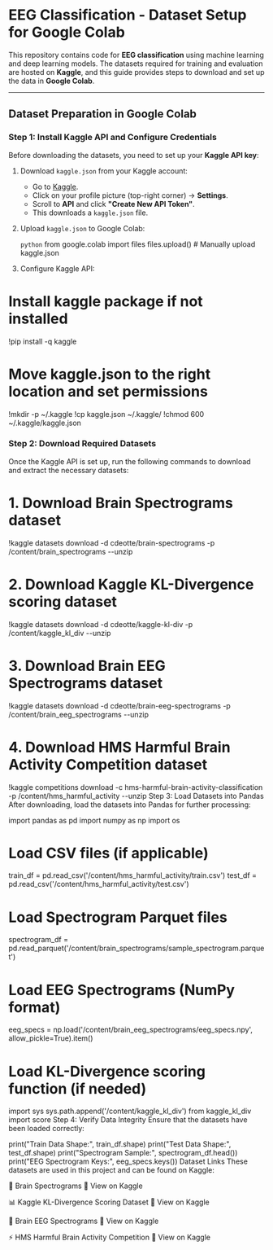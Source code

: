 # EEG Classification - Dataset Setup for Google Colab  

This repository contains code for **EEG classification** using machine learning and deep learning models. The datasets required for training and evaluation are hosted on **Kaggle**, and this guide provides steps to download and set up the data in **Google Colab**.  

---

## Dataset Preparation in Google Colab  

### Step 1: Install Kaggle API and Configure Credentials  

Before downloading the datasets, you need to set up your **Kaggle API key**:  

1. Download `kaggle.json` from your Kaggle account:  
   - Go to [Kaggle](https://www.kaggle.com/).  
   - Click on your profile picture (top-right corner) → **Settings**.  
   - Scroll to **API** and click **"Create New API Token"**.  
   - This downloads a `kaggle.json` file.  

2. Upload `kaggle.json` to Google Colab:  

   ```python```
   from google.colab import files
   files.upload()  # Manually upload kaggle.json

3. Configure Kaggle API:

  # Install kaggle package if not installed
  !pip install -q kaggle
  
  # Move kaggle.json to the right location and set permissions
  !mkdir -p ~/.kaggle
  !cp kaggle.json ~/.kaggle/
  !chmod 600 ~/.kaggle/kaggle.json

### Step 2: Download Required Datasets
Once the Kaggle API is set up, run the following commands to download and extract the necessary datasets:

# 1. Download Brain Spectrograms dataset
!kaggle datasets download -d cdeotte/brain-spectrograms -p /content/brain_spectrograms --unzip

# 2. Download Kaggle KL-Divergence scoring dataset
!kaggle datasets download -d cdeotte/kaggle-kl-div -p /content/kaggle_kl_div --unzip

# 3. Download Brain EEG Spectrograms dataset
!kaggle datasets download -d cdeotte/brain-eeg-spectrograms -p /content/brain_eeg_spectrograms --unzip

# 4. Download HMS Harmful Brain Activity Competition dataset
!kaggle competitions download -c hms-harmful-brain-activity-classification -p /content/hms_harmful_activity --unzip
Step 3: Load Datasets into Pandas
After downloading, load the datasets into Pandas for further processing:

import pandas as pd
import numpy as np
import os

# Load CSV files (if applicable)
train_df = pd.read_csv('/content/hms_harmful_activity/train.csv')
test_df = pd.read_csv('/content/hms_harmful_activity/test.csv')

# Load Spectrogram Parquet files
spectrogram_df = pd.read_parquet('/content/brain_spectrograms/sample_spectrogram.parquet')

# Load EEG Spectrograms (NumPy format)
eeg_specs = np.load('/content/brain_eeg_spectrograms/eeg_specs.npy', allow_pickle=True).item()

# Load KL-Divergence scoring function (if needed)
import sys
sys.path.append('/content/kaggle_kl_div')
from kaggle_kl_div import score
Step 4: Verify Data Integrity
Ensure that the datasets have been loaded correctly:

print("Train Data Shape:", train_df.shape)
print("Test Data Shape:", test_df.shape)
print("Spectrogram Sample:", spectrogram_df.head())
print("EEG Spectrogram Keys:", eeg_specs.keys())
Dataset Links
These datasets are used in this project and can be found on Kaggle:

🧠 Brain Spectrograms
🔗 View on Kaggle

📊 Kaggle KL-Divergence Scoring Dataset
🔗 View on Kaggle

🧠 Brain EEG Spectrograms
🔗 View on Kaggle

⚡ HMS Harmful Brain Activity Competition
🔗 View on Kaggle


